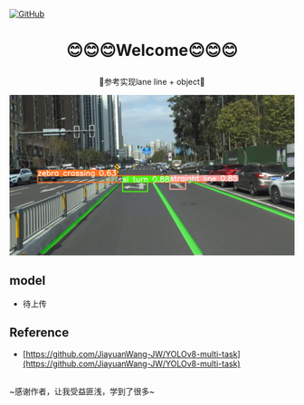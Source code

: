 <p align="left">
  <a href [https://github.com/XianYang2547]">
  <img src="https://img.shields.io/badge/Author-@XianYang-000000.svg?logo=GitHub" alt="GitHub"></a>


# <p align="center">:blush::blush::blush:Welcome:blush::blush::blush:</p>
<p align="center">🍄参考实现lane line + object🍄</p>

<p align="center"> 
<img src="image/943.jpg">
</p>

## model
- 待上传
## Reference
- [https://github.com/JiayuanWang-JW/YOLOv8-multi-task](https://github.com/JiayuanWang-JW/YOLOv8-multi-task)
## 
~感谢作者，让我受益匪浅，学到了很多~



